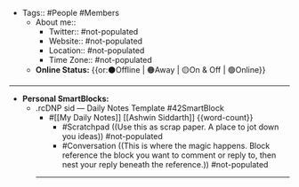 - Tags:: #People #Members
    - About me::
        - Twitter:: #not-populated
        - Website:: #not-populated 
        - Location:: #not-populated
        - Time Zone:: #not-populated
    - **Online Status:**  {{or:⚫️Offline | 🟠Away | 🟡On & Off | 🟢Online}}
- ---
- **Personal SmartBlocks:**
    - .rcDNP sid — Daily Notes Template #42SmartBlock
        - #[[My Daily Notes]] [[Ashwin Siddarth]] {{word-count}}
            - #Scratchpad ((Use this as scrap paper. A place to jot down you ideas)) #not-populated
            - #Conversation ((This is where the magic happens. Block reference the block you want to comment or reply to, then nest your reply beneath the reference.)) #not-populated
        - ---
